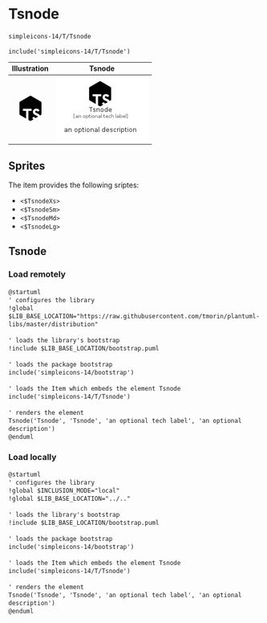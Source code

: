 # Tsnode


```text
simpleicons-14/T/Tsnode
```

```text
include('simpleicons-14/T/Tsnode')
```



| Illustration | Tsnode |
| :---: | :---: |
| ![illustration for Illustration](../../simpleicons-14/T/Tsnode.png) | ![illustration for Tsnode](../../simpleicons-14/T/Tsnode.Local.png) |



## Sprites
The item provides the following sriptes:

- `<$TsnodeXs>`
- `<$TsnodeSm>`
- `<$TsnodeMd>`
- `<$TsnodeLg>`





## Tsnode

### Load remotely
```plantuml
@startuml
' configures the library
!global $LIB_BASE_LOCATION="https://raw.githubusercontent.com/tmorin/plantuml-libs/master/distribution"

' loads the library's bootstrap
!include $LIB_BASE_LOCATION/bootstrap.puml

' loads the package bootstrap
include('simpleicons-14/bootstrap')

' loads the Item which embeds the element Tsnode
include('simpleicons-14/T/Tsnode')

' renders the element
Tsnode('Tsnode', 'Tsnode', 'an optional tech label', 'an optional description')
@enduml
```

### Load locally
```plantuml
@startuml
' configures the library
!global $INCLUSION_MODE="local"
!global $LIB_BASE_LOCATION="../.."

' loads the library's bootstrap
!include $LIB_BASE_LOCATION/bootstrap.puml

' loads the package bootstrap
include('simpleicons-14/bootstrap')

' loads the Item which embeds the element Tsnode
include('simpleicons-14/T/Tsnode')

' renders the element
Tsnode('Tsnode', 'Tsnode', 'an optional tech label', 'an optional description')
@enduml
```


